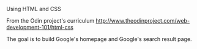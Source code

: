 Using HTML and CSS

From the Odin project's curriculum http://www.theodinproject.com/web-development-101/html-css

The goal is to build Google's homepage and Google's search result page.
